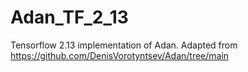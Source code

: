 # Adan_TF_2_13
Tensorflow 2.13 implementation of Adan. Adapted from https://github.com/DenisVorotyntsev/Adan/tree/main
